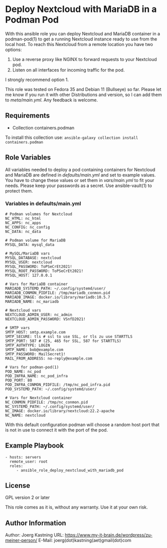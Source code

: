 Deploy Nextcloud with MariaDB in a Podman Pod
=============================================

With this ansible role you can deploy Nextcloud and MariaDB container in a podman-pod(1) to get a running Nextcloud instance ready to use from the local host. To reach this Nextcloud from a remote location you have two options:

 1. Use a reverse proxy like NGINX to forward requests to your Nextcloud pod.
 2. Listen on all interfaces for incoming traffic for the pod.

I strongly recommend option 1.

This role was tested on Fedora 35 and Debian 11 (Bullseye) so far. Please let me know if you run it with other Distributions and version, so I can add them to _meta/main.yml_. Any feedback is welcome.

Requirements
------------

* Collection containers.podman

To install this collection use: `ansible-galaxy collection install containers.podman`

Role Variables
--------------

All variables needed to deploy a pod containing containers for Nextcloud and
MariaDB are defined in _defaults/main.yml_ and set to example values. You
have to change these values or set them in _vars/main.yml_ to fit your needs.
Please keep your passwords as a secret. Use ansible-vault(1) to protect them.

### Variables in defaults/main.yml

```
# Podman volumes for Nextcloud
NC_HTML: nc_html
NC_APPS: nc_apps
NC_CONFIG: nc_config
NC_DATA: nc_data

# Podman volume for MariaDB
MYSQL_DATA: mysql_data

# MySQL/MariaDB vars
MYSQL_DATABASE: nextcloud
MYSQL_USER: nextcloud
MYSQL_PASSWORD: ToPSeCrEt2021!
MYSQL_ROOT_PASSWORD: ToPSeCrEt2021!
MYSQL_HOST: 127.0.0.1

# Vars for MariaDB container
MARIADB_SYSTEMD_PATH: ~/.config/systemd/user/
MARIADB_CONMON_PIDFILE: /tmp/mariadb_conmon.pid
MARIADB_IMAGE: docker.io/library/mariadb:10.5.7
MARIADB_NAME: nc_mariadb

# Nextcloud vars
NEXTCLOUD_ADMIN_USER: nc_admin
NEXTCLOUD_ADMIN_PASSWORD: VSnfD2021!

# SMTP vars
SMTP_HOST: smtp.example.com
SMTP_SECURE: tls # ssl to use SSL, or tls zu use STARTTLS
SMTP_PORT: 587 # (25, 465 for SSL, 587 for STARTTLS)
SMTP_AUTHTYPE: LOGIN
SMTP_NAME: bob@example.com
SMTP_PASSWORD: MailSecret1!
MAIL_FROM_ADDRESS: no-reply@example.com

# Vars for podman-pod(1)
POD_NAME: nc_pod
POD_INFRA_NAME: nc_pod_infra
POD_PORT: 80
POD_INFRA_CONMON_PIDFILE: /tmp/nc_pod_infra.pid
POD_SYSTEMD_PATH: ~/.config/systemd/user/

# Vars for Nextcloud container
NC_CONMON_PIDFILE: /tmp/nc_conmon.pid
NC_SYSTEMD_PATH: ~/.config/systemd/user/
NC_IMAGE: docker.io/library/nextcloud:22.2-apache
NC_NAME: nextcloud
```

With this default configuration podman will choose a random host port that is not in use to connect it with the port of the pod.

Example Playbook
----------------


    - hosts: servers
      remote_user: root
      roles:
         - ansible_role_deploy_nextcloud_with_mariadb_pod

License
-------

GPL version 2 or later

This role comes as it is, without any warranty. Use it at your own risk.

Author Information
------------------

Author: Joerg Kastning
URL: https://www.my-it-brain.de/wordpress/zu-meiner-person/
E-Mail: joerg(dot)kastning(aet)gmail(dot)com
